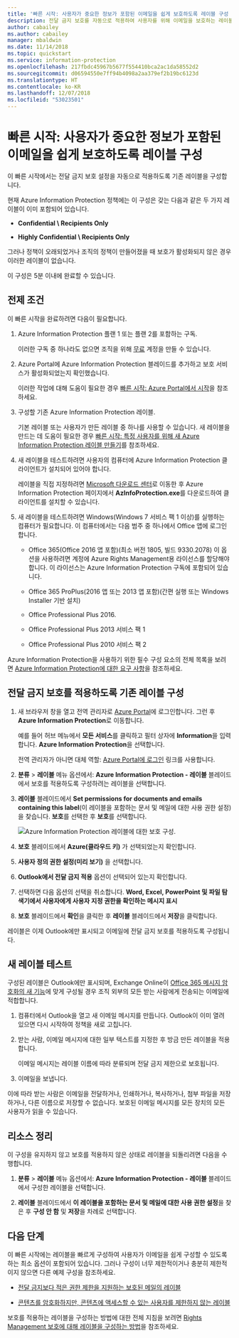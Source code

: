 ```yaml
---
title: '빠른 시작: 사용자가 중요한 정보가 포함된 이메일을 쉽게 보호하도록 레이블 구성 - AIP'
description: 전달 금지 보호를 자동으로 적용하여 사용자를 위해 이메일을 보호하는 레이블을 구성합니다.
author: cabailey
ms.author: cabailey
manager: mbaldwin
ms.date: 11/14/2018
ms.topic: quickstart
ms.service: information-protection
ms.openlocfilehash: 217fbdc45967b5677f554410bca2ac1da58552d2
ms.sourcegitcommit: d06594550e7ff94b4098a2aa379ef2b19bc6123d
ms.translationtype: HT
ms.contentlocale: ko-KR
ms.lasthandoff: 12/07/2018
ms.locfileid: "53023501"
---
```

# <a name="quickstart-configure-a-label-for-users-to-easily-protect-emails-that-contain-sensitive-information"></a>빠른 시작: 사용자가 중요한 정보가 포함된 이메일을 쉽게 보호하도록 레이블 구성

이 빠른 시작에서는 전달 금지 보호 설정을 자동으로 적용하도록 기존 레이블을 구성합니다.

현재 Azure Information Protection 정책에는 이 구성은 갖는 다음과 같은 두 가지 레이블이 이미 포함되어 있습니다.

- **Confidential \ Recipients Only**

- **Highly Confidential \ Recipients Only**

그러나 정책이 오래되었거나 조직의 정책이 만들어졌을 때 보호가 활성화되지 않은 경우 이러한 레이블이 없습니다. 

이 구성은 5분 이내에 완료할 수 있습니다.

## <a name="prerequisites"></a>전제 조건

이 빠른 시작을 완료하려면 다음이 필요합니다.

1. Azure Information Protection 플랜 1 또는 플랜 2를 포함하는 구독.
    
    이러한 구독 중 하나라도 없으면 조직을 위해 [무료](https://portal.office.com/Signup/Signup.aspx?OfferId=87dd2714-d452-48a0-a809-d2f58c4f68b7) 계정을 만들 수 있습니다.

2. Azure Portal에 Azure Information Protection 블레이드를 추가하고 보호 서비스가 활성화되었는지 확인했습니다.

    이러한 작업에 대해 도움이 필요한 경우 [빠른 시작: Azure Portal에서 시작](quickstart-viewpolicy.md)을 참조하세요.

3. 구성할 기존 Azure Information Protection 레이블. 
    
    기본 레이블 또는 사용자가 만든 레이블 중 하나를 사용할 수 있습니다. 새 레이블을 만드는 데 도움이 필요한 경우 [빠른 시작: 특정 사용자를 위해 새 Azure Information Protection 레이블 만들기](quickstart-label-specificusers.md)를 참조하세요.

4. 새 레이블을 테스트하려면 사용자의 컴퓨터에 Azure Information Protection 클라이언트가 설치되어 있어야 합니다. 
    
    레이블을 직접 지정하려면 [Microsoft 다운로드 센터](https://www.microsoft.com/en-us/download/details.aspx?id=53018)로 이동한 후 Azure Information Protection 페이지에서 **AzInfoProtection.exe**를 다운로드하여 클라이언트를 설치할 수 있습니다.

5. 새 레이블을 테스트하려면 Windows(Windows 7 서비스 팩 1 이상)를 실행하는 컴퓨터가 필요합니다. 이 컴퓨터에서는 다음 범주 중 하나에서 Office 앱에 로그인합니다.
    
    - Office 365(Office 2016 앱 포함)(최소 버전 1805, 빌드 9330.2078) 이 옵션을 사용하려면 계정에 Azure Rights Management용 라이선스를 할당해야 합니다. 이 라이선스는 Azure Information Protection 구독에 포함되어 있습니다.
    
    - Office 365 ProPlus(2016 앱 또는 2013 앱 포함)(간편 실행 또는 Windows Installer 기반 설치)
    
    - Office Professional Plus 2016.
    
    - Office Professional Plus 2013 서비스 팩 1
    
    - Office Professional Plus 2010 서비스 팩 2

Azure Information Protection을 사용하기 위한 필수 구성 요소의 전체 목록을 보려면 [Azure Information Protection에 대한 요구 사항](requirements.md)을 참조하세요.

## <a name="configure-an-existing-label-to-apply-the-do-not-forward-protection"></a>전달 금지 보호를 적용하도록 기존 레이블 구성

1. 새 브라우저 창을 열고 전역 관리자로 [Azure Portal](https://portal.azure.com)에 로그인합니다. 그런 후 **Azure Information Protection**로 이동합니다. 
    
    예를 들어 허브 메뉴에서 **모든 서비스**를 클릭하고 필터 상자에 **Information**을 입력합니다. **Azure Information Protection**을 선택합니다.
    
    전역 관리자가 아니면 대체 역할: [Azure Portal에 로그인](configure-policy.md#signing-in-to-the-azure-portal) 링크를 사용합니다.

2. **분류** > **레이블** 메뉴 옵션에서: **Azure Information Protection - 레이블** 블레이드에서 보호를 적용하도록 구성하려는 레이블을 선택합니다. 

3. **레이블** 블레이드에서 **Set permissions for documents and emails containing this label**(이 레이블을 포함하는 문서 및 메일에 대한 사용 권한 설정)을 찾습니다. **보호**를 선택한 후 **보호**를 선택합니다.
    
    ![Azure Information Protection 레이블에 대한 보호 구성](./media/info-protect-protection-bar-configured.png).

4. **보호** 블레이드에서 **Azure(클라우드 키)** 가 선택되었는지 확인합니다.
    
5. **사용자 정의 권한 설정(미리 보기)** 을 선택합니다.

6. **Outlook에서 전달 금지 적용** 옵션이 선택되어 있는지 확인합니다.

7. 선택하면 다음 옵션의 선택을 취소합니다. **Word, Excel, PowerPoint 및 파일 탐색기에서 사용자에게 사용자 지정 권한을 확인하는 메시지 표시**

8. **보호** 블레이드에서 **확인**을 클릭한 후 **레이블** 블레이드에서 **저장**을 클릭합니다.

레이블은 이제 Outlook에만 표시되고 이메일에 전달 금지 보호를 적용하도록 구성됩니다.

## <a name="test-your-new-label"></a>새 레이블 테스트

구성된 레이블은 Outlook에만 표시되며, Exchange Online이 [Office 365 메시지 암호화의 새 기능](https://support.office.com/article/7ff0c040-b25c-4378-9904-b1b50210d00e)에 맞게 구성될 경우 조직 외부의 모든 받는 사람에게 전송되는 이메일에 적합합니다.

1. 컴퓨터에서 Outlook을 열고 새 이메일 메시지를 만듭니다. Outlook이 이미 열려 있으면 다시 시작하여 정책을 새로 고칩니다.

2. 받는 사람, 이메일 메시지에 대한 일부 텍스트를 지정한 후 방금 만든 레이블을 적용합니다. 
    
    이메일 메시지는 레이블 이름에 따라 분류되며 전달 금지 제한으로 보호됩니다.

3. 이메일을 보냅니다. 

이에 따라 받는 사람은 이메일을 전달하거나, 인쇄하거나, 복사하거나, 첨부 파일을 저장하거나, 다른 이름으로 저장할 수 없습니다. 보호된 이메일 메시지를 모든 장치의 모든 사용자가 읽을 수 있습니다.

## <a name="clean-up-resources"></a>리소스 정리

이 구성을 유지하지 않고 보호를 적용하지 않은 상태로 레이블을 되돌리려면 다음을 수행합니다.

1. **분류** > **레이블** 메뉴 옵션에서: **Azure Information Protection - 레이블** 블레이드에서 구성한 레이블을 선택합니다. 

3. **레이블** 블레이드에서 **이 레이블을 포함하는 문서 및 메일에 대한 사용 권한 설정**을 찾은 후 **구성 안 함** 및 **저장**을 차례로 선택합니다.

## <a name="next-steps"></a>다음 단계

이 빠른 시작에는 레이블을 빠르게 구성하여 사용자가 이메일을 쉽게 구성할 수 있도록 하는 최소 옵션이 포함되어 있습니다. 그러나 구성이 너무 제한적이거나 충분히 제한적이지 않으면 다른 예제 구성을 참조하세요.

- [전달 금지보다 적은 권한 제한을 지원하는 보호된 메일의 레이블](configure-policy-protection.md#example-4-label-for-protected-email-that-supports-less-restrictive-permissions-than-do-not-forward)

- [콘텐츠를 암호화하지만, 콘텐츠에 액세스할 수 있는 사용자를 제한하지 않는 레이블](configure-policy-protection.md#example-5-label-that-encrypts-content-but-doesnt-restrict-who-can-access-it)

보호를 적용하는 레이블을 구성하는 방법에 대한 전체 지침을 보려면 [Rights Management 보호에 대해 레이블을 구성하는 방법](configure-policy-protection.md)을 참조하세요. 
